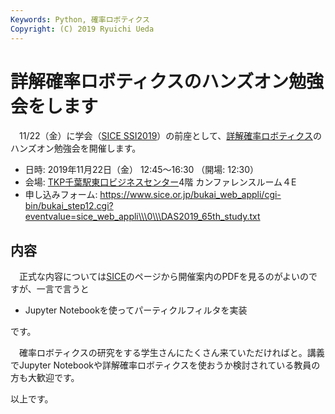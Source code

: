 ```yaml
---
Keywords: Python, 確率ロボティクス
Copyright: (C) 2019 Ryuichi Ueda
---
```


# 詳解確率ロボティクスのハンズオン勉強会をします

　11/22（金）に学会（[SICE SSI2019](https://ssi2019.sice.or.jp/)）の前座として、[詳解確率ロボティクス](https://amzn.to/2oHB1Y9)のハンズオン勉強会を開催します。

* 日時: 2019年11月22日（金） 12:45〜16:30 （開場: 12:30） 
* 会場: [TKP千葉駅東口ビジネスセンター](https://www.google.co.jp/maps/place/TKP%E5%8D%83%E8%91%89%E9%A7%85%E6%9D%B1%E5%8F%A3%E3%83%93%E3%82%B8%E3%83%8D%E3%82%B9%E3%82%BB%E3%83%B3%E3%82%BF%E3%83%BC/@35.6100215,140.1138705,17z/data=!3m1!4b1!4m5!3m4!1s0x60228591d93f3907:0x441c696e1b995d60!8m2!3d35.6100172!4d140.1160592?hl=ja)4階 カンファレンスルーム４E
* 申し込みフォーム: https://www.sice.or.jp/bukai_web_appli/cgi-bin/bukai_step12.cgi?eventvalue=sice_web_appli\\\0\\\DAS2019_65th_study.txt

## 内容

　正式な内容については[SICE](https://www.sice.or.jp/das/eventcalendar.html)のページから開催案内のPDFを見るのがよいのですが、一言で言うと

* Jupyter Notebookを使ってパーティクルフィルタを実装

です。

　確率ロボティクスの研究をする学生さんにたくさん来ていただければと。講義でJupyter Notebookや詳解確率ロボティクスを使おうか検討されている教員の方も大歓迎です。


以上です。
